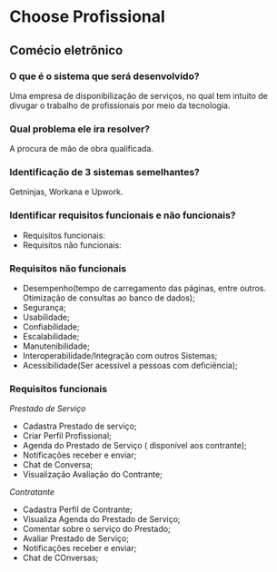 # Choose Profissional
## Comécio eletrônico 
###  O que é o sistema que será desenvolvido? 
Uma empresa de disponibilização de serviços, no qual tem intuito de divugar o trabalho de profissionais por meio da tecnologia. 
###  Qual problema ele ira resolver?
 A procura de mão de obra qualificada.
###  Identificação de 3 sistemas semelhantes?
 Getninjas, Workana e Upwork.
### Identificar requisitos funcionais e não funcionais?
- Requisitos funcionais:
- Requisitos não funcionais:
### Requisitos não funcionais
 
- Desempenho(tempo de carregamento das páginas, entre outros. Otimização de consultas ao banco de dados);
- Segurança;
- Usabilidade;
- Confiabilidade;
- Escalabilidade;
- Manutenibilidade;
- Interoperabilidade/Integração com outros Sistemas;
- Acessibilidade(Ser acessível a pessoas com deficiência);

### Requisitos funcionais  

*Prestado de Serviço* 
- Cadastra Prestado de serviço;
- Criar Perfil Profissional;
- Agenda do Prestado de Serviço ( disponível aos contrante);
- Notificações receber e enviar;
- Chat de Conversa;
- Visualização Avaliação do Contrante;

*Contratante*
- Cadastra Perfil de Contrante;
- Visualiza Agenda do Prestado de Serviço;
- Comentar sobre o serviço do Prestado;
- Avaliar Prestado de Serviço;
- Notificações receber e enviar;
- Chat de COnversas; 
